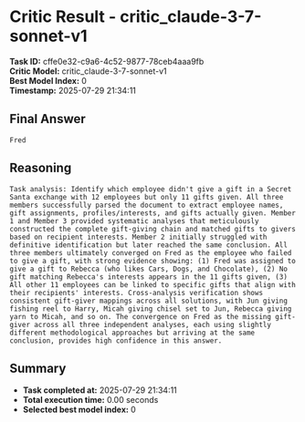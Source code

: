 # Critic Result - critic_claude-3-7-sonnet-v1

**Task ID:** cffe0e32-c9a6-4c52-9877-78ceb4aaa9fb  
**Critic Model:** critic_claude-3-7-sonnet-v1  
**Best Model Index:** 0  
**Timestamp:** 2025-07-29 21:34:11

## Final Answer
```
Fred
```

## Reasoning
```
Task analysis: Identify which employee didn't give a gift in a Secret Santa exchange with 12 employees but only 11 gifts given. All three members successfully parsed the document to extract employee names, gift assignments, profiles/interests, and gifts actually given. Member 1 and Member 3 provided systematic analyses that meticulously constructed the complete gift-giving chain and matched gifts to givers based on recipient interests. Member 2 initially struggled with definitive identification but later reached the same conclusion. All three members ultimately converged on Fred as the employee who failed to give a gift, with strong evidence showing: (1) Fred was assigned to give a gift to Rebecca (who likes Cars, Dogs, and Chocolate), (2) No gift matching Rebecca's interests appears in the 11 gifts given, (3) All other 11 employees can be linked to specific gifts that align with their recipients' interests. Cross-analysis verification shows consistent gift-giver mappings across all solutions, with Jun giving fishing reel to Harry, Micah giving chisel set to Jun, Rebecca giving yarn to Micah, and so on. The convergence on Fred as the missing gift-giver across all three independent analyses, each using slightly different methodological approaches but arriving at the same conclusion, provides high confidence in this answer.
```

## Summary
- **Task completed at:** 2025-07-29 21:34:11
- **Total execution time:** 0.00 seconds
- **Selected best model index:** 0
